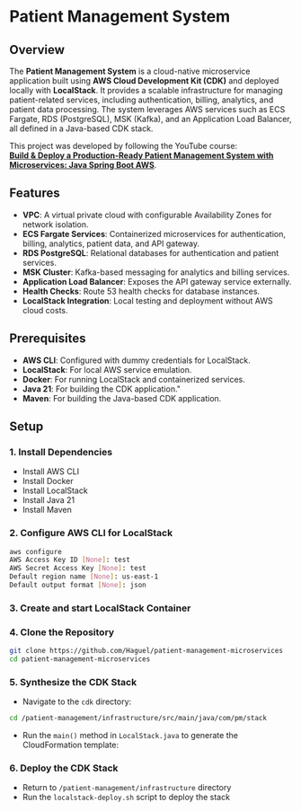 # Patient Management System

## Overview
The **Patient Management System** is a cloud-native microservice application built using **AWS Cloud Development Kit (CDK)** and deployed locally with **LocalStack**. It provides a scalable infrastructure for managing patient-related services, including authentication, billing, analytics, and patient data processing. The system leverages AWS services such as ECS Fargate, RDS (PostgreSQL), MSK (Kafka), and an Application Load Balancer, all defined in a Java-based CDK stack.

This project was developed by following the YouTube course:  
[**Build & Deploy a Production-Ready Patient Management System with Microservices: Java Spring Boot AWS**](https://www.youtube.com/watch?v=tseqdcFfTUY).

## Features
- **VPC**: A virtual private cloud with configurable Availability Zones for network isolation.
- **ECS Fargate Services**: Containerized microservices for authentication, billing, analytics, patient data, and API gateway.
- **RDS PostgreSQL**: Relational databases for authentication and patient services.
- **MSK Cluster**: Kafka-based messaging for analytics and billing services.
- **Application Load Balancer**: Exposes the API gateway service externally.
- **Health Checks**: Route 53 health checks for database instances.
- **LocalStack Integration**: Local testing and deployment without AWS cloud costs.

## Prerequisites
- **AWS CLI**: Configured with dummy credentials for LocalStack.
- **LocalStack**: For local AWS service emulation.
- **Docker**: For running LocalStack and containerized services.
- **Java 21**: For building the CDK application."
- **Maven**: For building the Java-based CDK application.

## Setup

### 1. Install Dependencies
- Install AWS CLI
- Install Docker
- Install LocalStack
- Install Java 21
- Install Maven
### 2. Configure AWS CLI for LocalStack
```bash
aws configure
AWS Access Key ID [None]: test
AWS Secret Access Key [None]: test
Default region name [None]: us-east-1
Default output format [None]: json
```
### 3. Create and start LocalStack Container
### 4. Clone the Repository
```bash
git clone https://github.com/Haguel/patient-management-microservices
cd patient-management-microservices
```
### 5.  Synthesize the CDK Stack
- Navigate to the `cdk` directory:
```bash
cd /patient-management/infrastructure/src/main/java/com/pm/stack
``` 
- Run the `main()` method in `LocalStack.java` to generate the CloudFormation template:
### 6. Deploy the CDK Stack
- Return to `/patient-management/infrastructure` directory
- Run the `localstack-deploy.sh` script to deploy the stack



